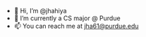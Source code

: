 - 👋 Hi, I’m @jhahiya
- 🚂 I’m currently a CS major @ Purdue
- 📫 You can reach me at jha61@purdue.edu

<!---
jhahiya/jhahiya is a ✨ special ✨ repository because its `README.md` (this file) appears on your GitHub profile.
You can click the Preview link to take a look at your changes.
--->
